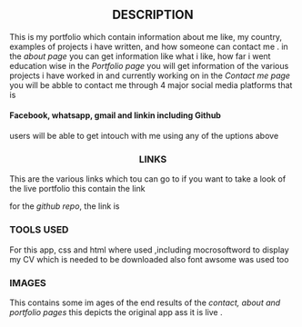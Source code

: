 
<h2 style="text-align:center">DESCRIPTION</h2>
This is my portfolio which contain information about me like,
my country, examples of projects i have written, and how someone can contact me .
in the <i>about page</i> you can get information like what i like, how far i went education wise
in the <i>Portfolio page</i> you will get information of the various projects i have worked in and currently working on
in the <i>Contact me page</i> you will be abble to contact me through 4 major social media platforms that is 
<h4>Facebook, whatsapp, gmail and linkin including Github </h4>
users will be able to get intouch with me using any of the uptions above

<h3 style="text-align:center">LINKS</h3>
This are the various links which tou can go to if you want to take a look of the live portfolio
this contain the link 

for the <i>github repo</i>, the link is 

<h3>TOOLS USED</h3>
For this app, css and html where used ,including mocrosoftword to display my CV which is needed to be downloaded 
also font awsome was used too

<h3>IMAGES</h3>

This contains some im ages of the end results of the <i>contact, about and portfolio pages</i>
this depicts the original app ass it is live 
.